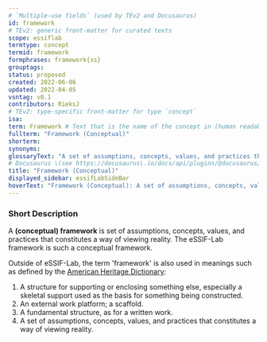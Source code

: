 ```yaml
---
# `Multiple-use fields` (used by TEv2 and Docusaurus)
id: framework
# TEv2: generic front-matter for curated texts
scope: essiflab
termtype: concept
termid: framework
formphrases: framework{ss}
grouptags:
status: proposed
created: 2022-06-06
updated: 2022-04-05
vsntag: v0.1
contributors: RieksJ
# TEv2: type-specific front-matter for type `concept`
isa:
term: Framework # Text that is the name of the concept in (human readable) texts.
fullterm: "Framework (Conceptual)"
shorterm:
synonyms:
glossaryText: "A set of assumptions, concepts, values, and practices that constitutes a way of viewing reality."
# Docusaurus \(see https://docusaurus\.io/docs/api/plugins/@docusaurus/plugin-content-docs#markdown-front-matter\):
title: "Framework (Conceptual)"
displayed_sidebar: essifLabSideBar
hoverText: "Framework (Conceptual): A set of assumptions, concepts, values, and practices that constitutes a way of viewing reality."
---
```


### Short Description
A **(conceptual) framework** is set of assumptions, concepts, values, and practices that constitutes a way of viewing reality. The eSSIF-Lab framework is such a conceptual framework.

Outside of eSSIF-Lab, the term 'framework' is also used in meanings such as defined by the [American Heritage Dictionary](https://www.ahdictionary.com/word/search.html?q=framework):
1. A structure for supporting or enclosing something else, especially a skeletal support used as the basis for something being constructed.
2. An external work platform; a scaffold.
3. A fundamental structure, as for a written work.
4. A set of assumptions, concepts, values, and practices that constitutes a way of viewing reality.